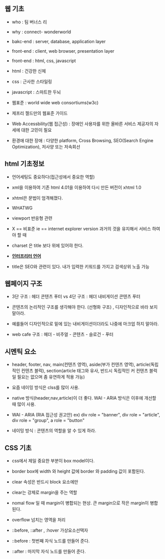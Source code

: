 ## 웹 기초

- who : 팀 버너스 리 

- why : connect\- wonderworld

- bakc-end : server, database, application layer

- front-end : client, web browser, presentation layer

- front-end : html, css, javascript

- html : 건강한 신체

- css : 근사한 스타일링

- javascript : 스마트한 두뇌

- 웹표준 : world wide web consortiums(w3c) 

- 제프리 젤드만의 웹표준 가이드

- Web Accessbility(웹 접근성) : 장애인 사용자를 위한 올바른 서비스 제공자의 자세에 대한 고민이 필요

- 환경애 대한 장애 : 다양한 platform, Cross Browsing, SEO(Search Engine Optimization), 저사양 또는 저속회선

## html 기초정보

- 언어세팅도 중요하다(접근성에서 중요한 역할)

- xml을 이용하여 기존 html 4.01을 이용하여 다시 만든 버전이 xhtml 1.0

- xhtml은 문법이 엄격해졌다.

- WHATWG

- viewport 반응형 관련

- <meta http-equiv="X-UA-Compatible" content="ie=edge"> X == 비표준 ie == internet explorer version 과거의 것을 유지해서 서비스 하여야 할 때

- charset 은 title 보다 위에 있어햐 한다.
- [**인터프리터 언어**](https://terms.naver.com/entry.nhn?docId=594085&cid=42340&categoryId=42340)

- title은 SEO와 관련이 있다. 내가 입력한 키워드를 가지고 검색상위 노출 가능 

  

## 웹페이지 구조

- 3단 구조 : 헤더 콘텐츠  푸터   vs 4단 구조 : 헤더 내비게이션 콘텐츠 푸터

- 콘텐츠의 논리적인 구조를 생각해야 한다. (선형화 구조) , 디자인적으로 바라 보지 말아라.

- 예를들어 디자인적으로 밑에 있는 내비게이션이더라도 나중에 마크업 하지 말아라.

- web cafe 구조 : 헤더 - 비주얼 - 콘텐츠 - 슬로건 - 푸터


## 시멘틱 요소

- header, footer, nav, main(컨텐츠 영역), aside(부가 컨텐츠 영역), article(독립적인 컨텐츠 블럭), section(article 태그와 유사, 반드시 독립적인 커
컨텐츠 블럭 일 필요는 없으며 좀 유연하게 적용 가능)

- 요즘 네이밍 방식은 clss를 많이 사용.

- native 방식(header,nav,article)이 더 좋다. WAI - ARIA 방식은 이후에 개선할 때 많이 사용.

- WAI - ARIA (RIA 접근성 권고안)  ex) div role = "banner", div role = "article", div role = "group", a role = "button"

- 네이밍 방식 : 콘텐츠의 역할을 알 수 있게 하라.


## CSS 기초
- css에서 제일 중요한 부분이 box model이다.

- border box에 width 와 height 값에 border 와 padding 값이 포함된다.

- clear 속성은 반드시 block 요소에만

- clear는 강제로 margin을 주는 역할

- nomal flow 일 때 margin이 병합되는 현상. 큰 margin으로 작은 margin이 병합된다.

- overflow 넘치는 영역을 처리

- ::before,  ::after , :hover  가상요소선택자

- ::before : 첫번째 자식 노드를 만들어 준다.

- :​:after :​ 마지막 자식 노드를 만들어 준다.
